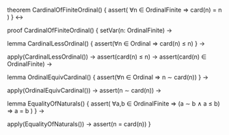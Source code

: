 theorem CardinalOfFiniteOrdinal() {
  assert(
    ∀n ∈ OrdinalFinite ⇒ 
    card(n) = n
  )
} ↔

proof CardinalOfFiniteOrdinal() {
  setVar(n: OrdinalFinite) →
  
  lemma CardinalLessOrdinal() {
    assert(∀n ∈ Ordinal ⇒ card(n) ≤ n)
  } →
  
  apply(CardinalLessOrdinal()) →
  assert(card(n) ≤ n) →
  assert(card(n) ∈ OrdinalFinite) →
  
  lemma OrdinalEquivCardinal() {
    assert(∀n ∈ Ordinal ⇒ n ∼ card(n))
  } →
  
  apply(OrdinalEquivCardinal()) →
  assert(n ∼ card(n)) →
  
  lemma EqualityOfNaturals() {
    assert(
      ∀a,b ∈ OrdinalFinite ⇒ 
      (a ∼ b ∧ a ≤ b) ⇒ a = b
    )
  } →
  
  apply(EqualityOfNaturals()) →
  assert(n = card(n))
}